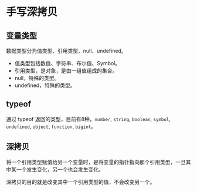 # 手写深拷贝

## 变量类型

数据类型分为值类型、引用类型、null、undefined。

- 值类型包括数值、字符串、布尔值、Symbol。
- 引用类型，是对象，是由一组值组成的集合。
- null，特殊的类型。
- undefined，特殊的类型。

## typeof

通过 typeof 返回的类型，目前有8种，`number`, `string`, `boolean`, `symbol`, `undefined`, `object`, `function`, `bigint`。

## 深拷贝

将一个引用类型赋值给另一个变量时，是将变量的指针指向那个引用类型，一旦其中某一个发生变化，另一个也会发生变化。

深拷贝的目的就是改变其中一个引用类型的值，不会改变另一个。
